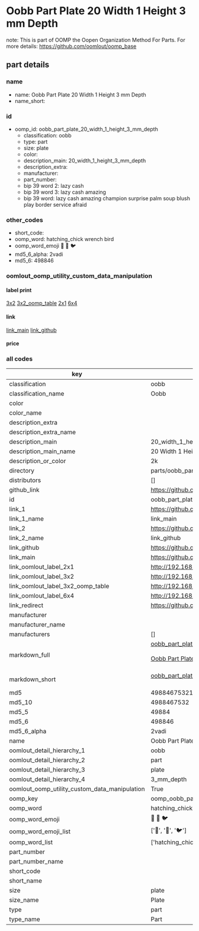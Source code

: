 # Oobb Part Plate 20 Width 1 Height 3 mm Depth  

note: This is part of OOMP the Oopen Organization Method For Parts. For more details: https://github.com/oomlout/oomp_base

##  part details
  







### name
* name: Oobb Part Plate 20 Width 1 Height 3 mm Depth
* name_short: 
### id
* oomp_id: oobb_part_plate_20_width_1_height_3_mm_depth
  * classification: oobb
  * type: part
  * size: plate
  * color: 
  * description_main: 20_width_1_height_3_mm_depth
  * description_extra: 
  * manufacturer: 
  * part_number: 
  * bip 39 word 2: lazy cash
  * bip 39 word 3: lazy cash amazing
  * bip 39 word: lazy cash amazing champion surprise palm soup blush play border service afraid

### other_codes
* short_code: 
* oomp_word: hatching_chick wrench bird
* oomp_word_emoji :hatching_chick: :wrench: :bird:
* md5_6_alpha: 2vadi
* md5_6: 498846






### oomlout_oomp_utility_custom_data_manipulation
#### label print
[3x2](http://192.168.1.245:1112/?label=oomp%202vadi)
[3x2_oomp_table](http://192.168.1.108:1112/?label=oomp%202vadi)
[2x1](http://192.168.1.242:1112/?label=oomp%202vadi)
[6x4](http://192.168.1.55:1112/?label=oomp%202vadi)    

#### link

[link_main](https://github.com/oomlout/oomlout_oomp_version_1_messy/tree/main/parts/oobb_part_plate_20_width_1_height_3_mm_depth) [link_github](https://github.com/oomlout/oomlout_oomp_version_1_messy/tree/main/parts/oobb_part_plate_20_width_1_height_3_mm_depth)                             

#### price







### all codes 
| key | value |  
| --- | --- |  
| classification | oobb |  
| classification_name | Oobb |  
| color |  |  
| color_name |  |  
| description_extra |  |  
| description_extra_name |  |  
| description_main | 20_width_1_height_3_mm_depth |  
| description_main_name | 20 Width 1 Height 3 mm Depth |  
| description_or_color | 2k |  
| directory | parts/oobb_part_plate_20_width_1_height_3_mm_depth |  
| distributors | [] |  
| github_link | https://github.com/oomlout/oomlout_oomp_part_src/tree/main/parts/oobb_part_plate_20_width_1_height_3_mm_depth |  
| id | oobb_part_plate_20_width_1_height_3_mm_depth |  
| link_1 | https://github.com/oomlout/oomlout_oomp_version_1_messy/tree/main/parts/oobb_part_plate_20_width_1_height_3_mm_depth |  
| link_1_name | link_main |  
| link_2 | https://github.com/oomlout/oomlout_oomp_version_1_messy/tree/main/parts/oobb_part_plate_20_width_1_height_3_mm_depth |  
| link_2_name | link_github |  
| link_github | https://github.com/oomlout/oomlout_oomp_version_1_messy/tree/main/parts/oobb_part_plate_20_width_1_height_3_mm_depth |  
| link_main | https://github.com/oomlout/oomlout_oomp_version_1_messy/tree/main/parts/oobb_part_plate_20_width_1_height_3_mm_depth |  
| link_oomlout_label_2x1 | http://192.168.1.242:1112/?label=oomp%202vadi |  
| link_oomlout_label_3x2 | http://192.168.1.245:1112/?label=oomp%202vadi |  
| link_oomlout_label_3x2_oomp_table | http://192.168.1.108:1112/?label=oomp%202vadi |  
| link_oomlout_label_6x4 | http://192.168.1.55:1112/?label=oomp%202vadi |  
| link_redirect | https://github.com/oomlout/oomlout_oomp_version_1_messy/tree/main/parts/oobb_part_plate_20_width_1_height_3_mm_depth |  
| manufacturer |  |  
| manufacturer_name |  |  
| manufacturers | [] |  
| markdown_full | [oobb_part_plate_20_width_1_height_3_mm_depth](none)<br>[](none)<br>[Oobb Part Plate 20 Width 1 Height 3 Mm Depth](none)<br><br> |  
| markdown_short | [oobb_part_plate_20_width_1_height_3_mm_depth](none)<br><br> |  
| md5 | 49884675321899fe7d6d32600f88d3f3 |  
| md5_10 | 4988467532 |  
| md5_5 | 49884 |  
| md5_6 | 498846 |  
| md5_6_alpha | 2vadi |  
| name | Oobb Part Plate 20 Width 1 Height 3 mm Depth |  
| oomlout_detail_hierarchy_1 | oobb |  
| oomlout_detail_hierarchy_2 | part |  
| oomlout_detail_hierarchy_3 | plate |  
| oomlout_detail_hierarchy_4 | 3_mm_depth |  
| oomlout_oomp_utility_custom_data_manipulation | True |  
| oomp_key | oomp_oobb_part_plate_20_width_1_height_3_mm_depth |  
| oomp_word | hatching_chick wrench bird |  
| oomp_word_emoji | :hatching_chick: :wrench: :bird: |  
| oomp_word_emoji_list | [':hatching_chick:', ':wrench:', ':bird:'] |  
| oomp_word_list | ['hatching_chick', 'wrench', 'bird'] |  
| part_number |  |  
| part_number_name |  |  
| short_code |  |  
| short_name |  |  
| size | plate |  
| size_name | Plate |  
| type | part |  
| type_name | Part |  
